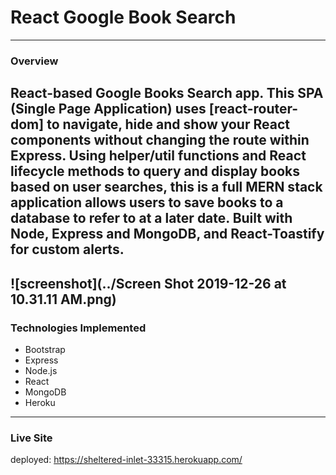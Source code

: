 # React Google Book Search
---
### Overview
React-based Google Books Search app. This SPA (Single Page Application) uses [react-router-dom] to navigate, hide and show your React components without changing the route within Express. Using helper/util functions and React lifecycle methods to query and display books based on user searches, this is a full MERN stack application allows users to save books to a database to refer to at a later date. Built with Node, Express and MongoDB, and React-Toastify for custom alerts.
---
![screenshot](../Screen Shot 2019-12-26 at 10.31.11 AM.png)
---
### Technologies Implemented
- Bootstrap
- Express
- Node.js
- React
- MongoDB
- Heroku
---
### Live Site
deployed: https://sheltered-inlet-33315.herokuapp.com/
